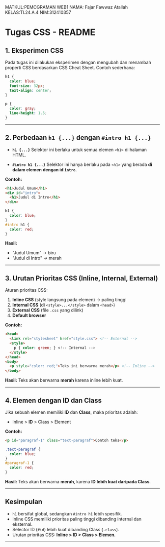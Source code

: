 MATKUL:PEMOGRAMAN WEB1
NAMA: Fajar Fawwaz Atallah
KELAS:TI.24.A.4
NIM:312410357

# Tugas CSS - README

## 1. Eksperimen CSS

Pada tugas ini dilakukan eksperimen dengan mengubah dan menambah properti CSS berdasarkan CSS Cheat Sheet.
Contoh sederhana:

```css
h1 {
  color: blue;
  font-size: 32px;
  text-align: center;
}

p {
  color: gray;
  line-height: 1.5;
}
```

---

## 2. Perbedaan `h1 {...}` dengan `#intro h1 {...}`

* **`h1 {...}`**
  Selektor ini berlaku untuk semua elemen `<h1>` di halaman HTML.

* **`#intro h1 {...}`**
  Selektor ini hanya berlaku pada `<h1>` yang berada **di dalam elemen dengan id `intro`**.

**Contoh:**

```html
<h1>Judul Umum</h1>
<div id="intro">
  <h1>Judul di Intro</h1>
</div>
```

```css
h1 {
  color: blue;
}
#intro h1 {
  color: red;
}
```

**Hasil:**

* "Judul Umum" → biru
* "Judul di Intro" → merah

---

## 3. Urutan Prioritas CSS (Inline, Internal, External)

Aturan prioritas CSS:

1. **Inline CSS** (style langsung pada elemen) → paling tinggi
2. **Internal CSS** (di `<style>...</style>` dalam `<head>`)
3. **External CSS** (file `.css` yang dilink)
4. **Default browser**

**Contoh:**

```html
<head>
  <link rel="stylesheet" href="style.css"> <!-- External -->
  <style>
    p { color: green; } <!-- Internal -->
  </style>
</head>
<body>
  <p style="color: red;">Teks ini berwarna merah</p> <!-- Inline -->
</body>
```

**Hasil:**
Teks akan berwarna **merah** karena inline lebih kuat.

---

## 4. Elemen dengan ID dan Class

Jika sebuah elemen memiliki **ID** dan **Class**, maka prioritas adalah:

* Inline > **ID** > Class > Element

**Contoh:**

```html
<p id="paragraf-1" class="text-paragraf">Contoh teks</p>
```

```css
.text-paragraf {
  color: blue;
}
#paragraf-1 {
  color: red;
}
```

**Hasil:**
Teks akan berwarna **merah**, karena **ID lebih kuat daripada Class**.

---

## Kesimpulan

* `h1` bersifat global, sedangkan `#intro h1` lebih spesifik.
* Inline CSS memiliki prioritas paling tinggi dibanding internal dan eksternal.
* Selector ID (`#id`) lebih kuat dibanding Class (`.class`).
* Urutan prioritas CSS: **Inline > ID > Class > Elemen**.

---

